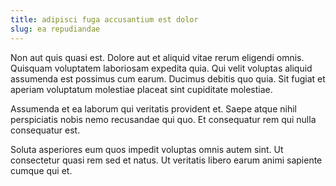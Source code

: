 ```yaml
---
title: adipisci fuga accusantium est dolor
slug: ea repudiandae
---
```


Non aut quis quasi est. Dolore aut et aliquid vitae rerum eligendi omnis. Quisquam voluptatem laboriosam expedita quia. Qui velit voluptas aliquid assumenda est possimus cum earum. Ducimus debitis quo quia. Sit fugiat et aperiam voluptatum molestiae placeat sint cupiditate molestiae.

Assumenda et ea laborum qui veritatis provident et. Saepe atque nihil perspiciatis nobis nemo recusandae qui quo. Et consequatur rem qui nulla consequatur est.

Soluta asperiores eum quos impedit voluptas omnis autem sint. Ut consectetur quasi rem sed et natus. Ut veritatis libero earum animi sapiente cumque qui et.
